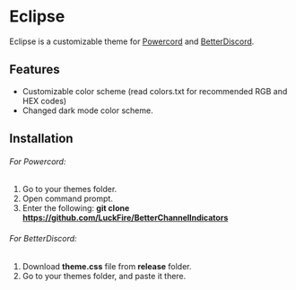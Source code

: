 # Eclipse
Eclipse is a customizable theme for [Powercord](https://github.com/powercord-org/powercord) and [BetterDiscord](https://github.com/rauenzi/BetterDiscordApp).

## Features
- Customizable color scheme (read colors.txt for recommended RGB and HEX codes)
- Changed dark mode color scheme.

## Installation
###### For Powercord:
1) Go to your themes folder.
2) Open command prompt.
3) Enter the following: **git clone https://github.com/LuckFire/BetterChannelIndicators**

###### For BetterDiscord:
1) Download **theme.css** file from **release** folder.
2) Go to your themes folder, and paste it there.
